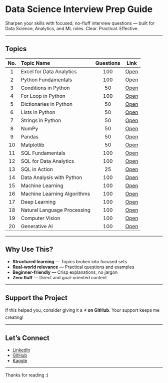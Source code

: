 # Data Science Interview Prep Guide

Sharpen your skills with focused, no-fluff interview questions — built for Data Science, Analytics, and ML roles. Clear. Practical. Effective.


---

## Topics

|   No.  |                Topic Name                 |    Questions  |           Link           |
|:------:|:------------------------------------------|:-------------:|:------------------------:|
|   1    | Excel for Data Analytics                  |     100       | [Open](https://github.com/AshishJangra27/Interview-Questions/blob/main/Excel%20for%20Data%20Analytics.md) |
|   2    | Python Fundamentals                       |     100       | [Open](https://github.com/AshishJangra27/Interview-Questions/blob/main/Python%20Fundamentals.md)         |
|   3    | Conditions in Python                      |      50       | [Open](https://github.com/AshishJangra27/Interview-Questions/blob/main/Conditions%20in%20Python.md)      |
|   4    | For Loop in Python                        |     100       | [Open](https://github.com/AshishJangra27/Interview-Questions/blob/main/For%20Loop.md)                    |
|   5    | Dictionaries in Python                    |      50       | [Open](https://github.com/AshishJangra27/Interview-Questions/blob/main/Dictionaries%20in%20Python.md)    |
|   6    | Lists in Python                           |      50       | [Open](https://github.com/AshishJangra27/Interview-Questions/blob/main/Lists%20in%20Python.md)           |
|   7    | Strings in Python                         |      50       | [Open](https://github.com/AshishJangra27/Interview-Questions/blob/main/Strings%20in%20Python.md)         |
|   8    | NumPy                                     |      50       | [Open](https://github.com/AshishJangra27/Interview-Questions/blob/main/NumPy.md)                         |
|   9    | Pandas                                    |      50       | [Open](https://github.com/AshishJangra27/Interview-Questions/blob/main/Pandas.md)                        |
|  10    | Matplotlib                                |      50       | [Open](https://github.com/AshishJangra27/Interview-Questions/blob/main/Matplotlib.md)                    |
|  11    | SQL Fundamentals                          |     100       | [Open](https://github.com/AshishJangra27/Interview-Questions/blob/main/SQL%20Fundamentals.md)            |
|  12    | SQL for Data Analytics                    |     100       | [Open](https://github.com/AshishJangra27/Interview-Questions/blob/main/SQL%20for%20Data%20Analytics.md)  |
|  13    | SQL in Action                             |      25       | [Open](https://github.com/AshishJangra27/Interview-Questions/blob/main/SQL%20in%20Action.md)             |
|  14    | Data Analysis with Python                 |     100       | [Open](https://github.com/AshishJangra27/Interview-Questions/blob/main/Data%20Analysis%20with%20Python.md) |
|  15    | Machine Learning                          |     100       | [Open](https://github.com/AshishJangra27/Interview-Questions/blob/main/Machine%20Learning.md)            |
|  16    | Machine Learning Algorithms               |     100       | [Open](https://github.com/AshishJangra27/Interview-Questions/blob/main/Machine%20Learning%20Algorithms.md) |
|  17    | Deep Learning                             |     100       | [Open](https://github.com/AshishJangra27/Interview-Questions/blob/main/Deep%20Learning.md)               |
|  18    | Natural Language Processing               |     100       | [Open](https://github.com/AshishJangra27/Interview-Questions/blob/main/Natural%20Language%20Processing.md) |
|  19    | Computer Vision                           |     100       | [Open](https://github.com/AshishJangra27/Interview-Questions/blob/main/Computer%20Vision.md)             |
|  20    | Generative AI                             |     100       | [Open](https://github.com/AshishJangra27/Interview-Questions/blob/main/Generative%20AI.md)               |

---

## Why Use This?

- **Structured learning** — Topics broken into focused sets  
- **Real-world relevance** — Practical questions and examples  
- **Beginner-friendly** — Crisp explanations, no jargon  
- **Zero fluff** — Direct and goal-oriented content

---

## Support the Project

If this helped you, consider giving it a **⭐ on GitHub**. Your support keeps me creating!

---

## Let’s Connect

- [LinkedIn](https://www.linkedin.com/in/ashish-jangra/)
- [GitHub](https://github.com/AshishJangra27)
- [Kaggle](https://www.kaggle.com/ashishjangra27)

---

Thanks for reading :)
